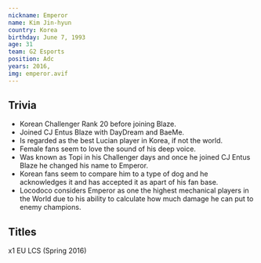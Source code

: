 ```yaml
---
nickname: Emperor
name: Kim Jin-hyun
country: Korea
birthday: June 7, 1993
age: 31
team: G2 Esports
position: Adc
years: 2016,
img: emperor.avif
---
```


## Trivia

- Korean Challenger Rank 20 before joining Blaze.
- Joined CJ Entus Blaze with DayDream and BaeMe.
- Is regarded as the best Lucian player in Korea, if not the world.
- Female fans seem to love the sound of his deep voice.
- Was known as Topi in his Challenger days and once he joined CJ Entus Blaze he changed his name to Emperor.
- Korean fans seem to compare him to a type of dog and he acknowledges it and has accepted it as apart of his fan base.
- Locodoco considers Emperor as one the highest mechanical players in the World due to his ability to calculate how much damage he can put to enemy champions.

## Titles

x1 EU LCS (Spring 2016)